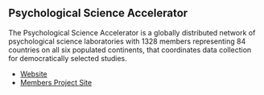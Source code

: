 ## Psychological Science Accelerator

The Psychological Science Accelerator is a globally distributed network of psychological science laboratories with 1328 members representing 84 countries on all six populated continents, that coordinates data collection for democratically selected studies.

* [Website](https://psysciacc.org/)
* [Members Project Site](https://canvas.psysciacc.org/)
